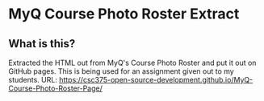 # MyQ Course Photo Roster Extract

## What is this?

Extracted the HTML out from MyQ's Course Photo Roster and put it out on GitHub pages.
This is being used for an assignment given out to my students.
URL: https://csc375-open-source-development.github.io/MyQ-Course-Photo-Roster-Page/